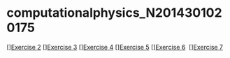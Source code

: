 # computationalphysics_N2014301020175
  [][Exercise 2](https://www.zybuluo.com/dewey777/note/500017)
  [][Exercise 3](https://www.zybuluo.com/dewey777/note/513275)
  [][Exercise 4](https://www.zybuluo.com/dewey777/note/525122)
  [][Exercise 5](https://www.zybuluo.com/dewey777/note/534034)
  [][Exercise 6](https://www.zybuluo.com/dewey777/note/542376)
  [][Exercise 7](https://www.zybuluo.com/dewey777/note/557945)
